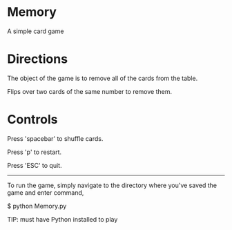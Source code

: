 Memory
======

A simple card game


Directions
======

The object of the game is to remove all of the cards from the table.

Flips over two cards of the same number to remove them.


Controls
======

Press 'spacebar' to shuffle cards.

Press 'p' to restart.

Press 'ESC' to quit.

------------------------

To run the game, simply navigate to the directory where you've saved
the game and enter command,

$ python Memory.py

TIP: must have Python installed to play
